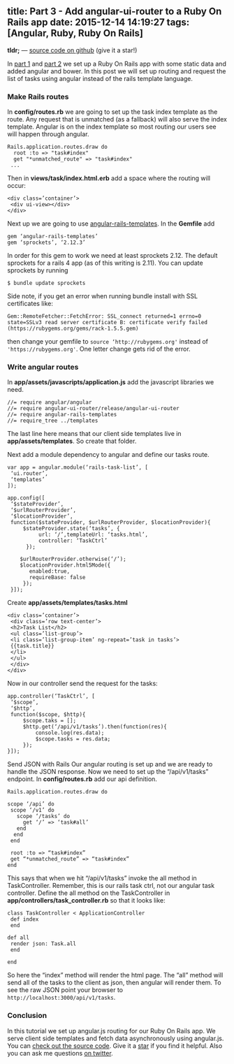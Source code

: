 title: Part 3 - Add angular-ui-router to a Ruby On Rails app
date: 2015-12-14 14:19:27
tags: [Angular, Ruby, Ruby On Rails]
---

**tldr;** — [source code on github](https://github.com/cleechtech/rails-task-list) (give it a star!)

In [part 1](http://cleechtech.github.io/2015/12/02/Ruby-On-Rails-%E2%80%94-Introduction-for-the-total-n00b/) and [part 2](http://cleechtech.github.io/2015/12/04/Add-Angular-js-to-Ruby-on-Rails-app/) we set up a Ruby On Rails app with some static data and added angular and bower. In this post we will set up routing and request the list of tasks using angular instead of the rails template language.

<!-- more -->

### Make Rails routes

In **config/routes.rb** we are going to set up the task index template as the route. Any request that is unmatched (as a fallback) will also serve the index template. Angular is on the index template so most routing our users see will happen through angular.

```
Rails.application.routes.draw do
  root :to => "task#index"
  get "*unmatched_route" => "task#index"
 ...
```

Then in **views/task/index.html.erb** add a space where the routing will occur:

```
<div class=’container’>
 <div ui-view></div>
</div>
```

Next up we are going to use [angular-rails-templates](https://github.com/pitr/angular-rails-templates). In the **Gemfile** add

```
gem ‘angular-rails-templates’
gem ‘sprockets’, ‘2.12.3’
```

In order for this gem to work we need at least sprockets 2.12. The default sprockets for a rails 4 app (as of this writing is 2.11). You can update sprockets by running

```
$ bundle update sprockets
```

Side note, if you get an error when running bundle install with SSL certificates like:

```
Gem::RemoteFetcher::FetchError: SSL_connect returned=1 errno=0 state=SSLv3 read server certificate B: certificate verify failed (https://rubygems.org/gems/rack-1.5.5.gem)
```

then change your gemfile to `source ‘http://rubygems.org'` instead of `'https://rubygems.org'`. One letter change gets rid of the error.

### Write angular routes 

In **app/assets/javascripts/application.js** add the javascript libraries we need.

```
//= require angular/angular
//= require angular-ui-router/release/angular-ui-router
//= require angular-rails-templates
//= require_tree ../templates
```

The last line here means that our client side templates live in **app/assets/templates**. So create that folder.

Next add a module dependency to angular and define our tasks route.

```
var app = angular.module(‘rails-task-list’, [
 ‘ui.router’,
 ‘templates’
]);

app.config([
 ‘$stateProvider’, 
 ‘$urlRouterProvider’, 
 ‘$locationProvider’, 
 function($stateProvider, $urlRouterProvider, $locationProvider){
     $stateProvider.state(‘tasks’, {
          url: ‘/’,templateUrl: ‘tasks.html’,
          controller: ‘TaskCtrl’
      });

    $urlRouterProvider.otherwise(‘/’);
    $locationProvider.html5Mode({
       enabled:true,
       requireBase: false
     });
 }]);
```

Create **app/assets/templates/tasks.html**

```
<div class=’container’>
 <div class=’row text-center’>
 <h2>Task List</h2>
 <ul class=’list-group’>
 <li class=’list-group-item’ ng-repeat=’task in tasks’>
 {{task.title}}
 </li>
 </ul>
 </div>
</div>
```

Now in our controller send the request for the tasks:

```
app.controller(‘TaskCtrl’, [
 ‘$scope’,
 ‘$http’,
 function($scope, $http){
     $scope.taks = [];
     $http.get(‘/api/v1/tasks’).then(function(res){
         console.log(res.data);
         $scope.tasks = res.data;
     });
}]);
```

Send JSON with Rails Our angular routing is set up and we are ready to handle the JSON response. Now we need to set up the “/api/v1/tasks” endpoint. In **config/routes.rb** add our api definition.

```
Rails.application.routes.draw do

scope ‘/api’ do
 scope ‘/v1’ do
   scope ‘/tasks’ do
     get ‘/’ => ‘task#all’
   end
  end
 end

 root :to => “task#index”
 get “*unmatched_route” => “task#index”
end
```

This says that when we hit “/api/v1/tasks” invoke the all method in TaskController. Remember, this is our rails task ctrl, not our angular task controller. Define the all method on the TaskController in **app/controllers/task_controller.rb** so that it looks like:

```
class TaskController < ApplicationController
 def index
 end

def all
 render json: Task.all
 end

end
```

So here the “index” method will render the html page. The “all” method will send all of the tasks to the client as json, then angular will render them. To see the raw JSON point your browser to `http://localhost:3000/api/v1/tasks`.

### Conclusion

In this tutorial we set up angular.js routing for our Ruby On Rails app. We serve client side templates and fetch data asynchronously using angular.js. You can [check out the source code](https://github.com/cleechtech/rails-task-list). Give it a [star](https://github.com/cleechtech/rails-task-list/stargazers) if you find it helpful. Also you can ask me questions [on twitter](https://twitter.com/realjasonshark).